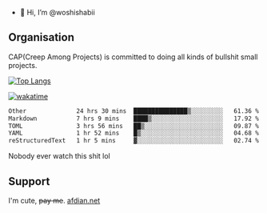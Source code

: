 - 👋 Hi, I’m @woshishabii

## Organisation

CAP(Creep Among Projects) is committed to doing all kinds of bullshit small projects.

[![Top Langs](https://github-readme-stats.vercel.app/api/top-langs/?username=woshishabii&layout=compact)](https://github.com/anuraghazra/github-readme-stats)

[![wakatime](https://wakatime.com/badge/user/34d02784-acc1-4a16-82d7-33fdb53c4ed6.svg)](https://wakatime.com/@34d02784-acc1-4a16-82d7-33fdb53c4ed6)


<!--START_SECTION:waka-->

```txt
Other              24 hrs 30 mins  ███████████████▒░░░░░░░░░   61.36 %
Markdown           7 hrs 9 mins    ████▒░░░░░░░░░░░░░░░░░░░░   17.92 %
TOML               3 hrs 56 mins   ██▒░░░░░░░░░░░░░░░░░░░░░░   09.87 %
YAML               1 hr 52 mins    █▒░░░░░░░░░░░░░░░░░░░░░░░   04.68 %
reStructuredText   1 hr 5 mins     ▓░░░░░░░░░░░░░░░░░░░░░░░░   02.74 %
```

<!--END_SECTION:waka-->

Nobody ever watch this shit lol

## Support
I'm cute, ~~pay me~~.
[afdian.net](https://afdian.com/a/woshishabi)

<!---
woshishabii/woshishabii is a ✨ special ✨ repository because its `README.md` (this file) appears on your GitHub profile.
You can click the Preview link to take a look at your changes.
--->
